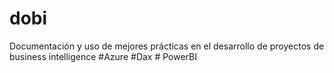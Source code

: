 # dobi
Documentación y uso de mejores prácticas en el desarrollo de proyectos de business intelligence #Azure #Dax # PowerBI
